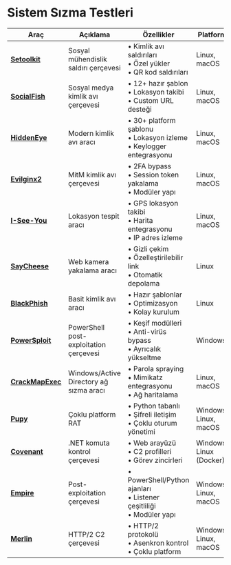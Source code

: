 # Sistem Sızma Testleri

| Araç | Açıklama | Özellikler | Platform |
|------|----------|------------|----------|
| [**Setoolkit**](https://github.com/trustedsec/social-engineer-toolkit) | Sosyal mühendislik saldırı çerçevesi | • Kimlik avı saldırıları<br>• Özel yükler<br>• QR kod saldırıları | Linux, macOS |
| [**SocialFish**](https://github.com/UndeadSec/SocialFish) | Sosyal medya kimlik avı çerçevesi | • 12+ hazır şablon<br>• Lokasyon takibi<br>• Custom URL desteği | Linux, macOS |
| [**HiddenEye**](https://github.com/Open-Security-Group-OSG/HiddenEyeReborn) | Modern kimlik avı aracı | • 30+ platform şablonu<br>• Lokasyon izleme<br>• Keylogger entegrasyonu | Linux, macOS |
| [**Evilginx2**](https://github.com/kgretzky/evilginx2) | MitM kimlik avı çerçevesi | • 2FA bypass<br>• Session token yakalama<br>• Modüler yapı | Linux, macOS |
| [**I-See-You**](https://github.com/Viralmaniar/I-See-You) | Lokasyon tespit aracı | • GPS lokasyon takibi<br>• Harita entegrasyonu<br>• IP adres izleme | Linux, macOS |
| [**SayCheese**](https://github.com/hangetzzu/saycheese) | Web kamera yakalama aracı | • Gizli çekim<br>• Özelleştirilebilir link<br>• Otomatik depolama | Linux |
| [**BlackPhish**](https://github.com/iinc0gnit0/BlackPhish) | Basit kimlik avı aracı | • Hazır şablonlar<br>• Optimizasyon<br>• Kolay kurulum | Linux |
| [**PowerSploit**](https://github.com/PowerShellMafia/PowerSploit) | PowerShell post-exploitation çerçevesi | • Keşif modülleri<br>• Anti-virüs bypass<br>• Ayrıcalık yükseltme | Windows |
| [**CrackMapExec**](https://github.com/byt3bl33d3r/CrackMapExec) | Windows/Active Directory ağ sızma aracı | • Parola spraying<br>• Mimikatz entegrasyonu<br>• Ağ haritalama | Linux, macOS |
| [**Pupy**](https://github.com/n1nj4sec/pupy) | Çoklu platform RAT | • Python tabanlı<br>• Şifreli iletişim<br>• Çoklu oturum yönetimi | Windows, Linux, macOS |
| [**Covenant**](https://github.com/cobbr/Covenant) | .NET komuta kontrol çerçevesi | • Web arayüzü<br>• C2 profilleri<br>• Görev zincirleri | Windows, Linux (Docker) |
| [**Empire**](https://github.com/BC-SECURITY/Empire) | Post-exploitation çerçevesi | • PowerShell/Python ajanları<br>• Listener çeşitliliği<br>• Modüler yapı | Windows, Linux, macOS |
| [**Merlin**](https://github.com/Ne0nd0g/merlin) | HTTP/2 C2 çerçevesi | • HTTP/2 protokolü<br>• Asenkron kontrol<br>• Çoklu platform | Windows, Linux, macOS |

